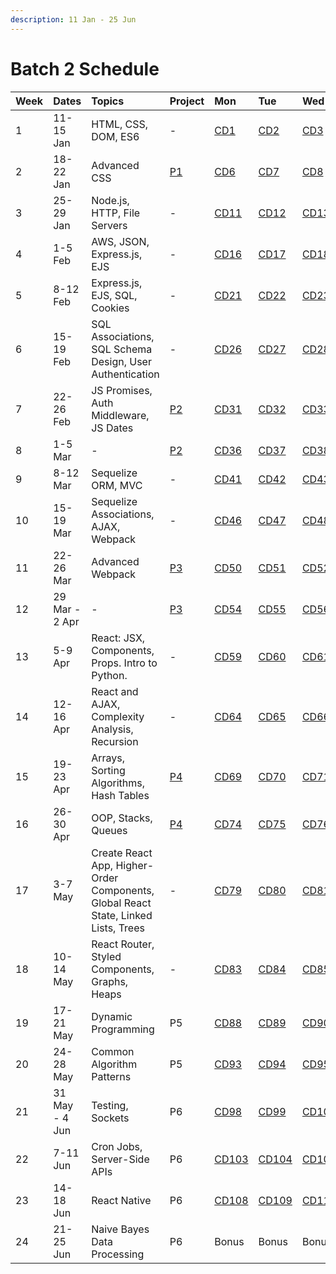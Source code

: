 ```yaml
---
description: 11 Jan - 25 Jun
---
```


# Batch 2 Schedule

| Week | Dates | Topics | Project | Mon | Tue | Wed | Thu | Fri |
| :--- | :--- | :--- | :--- | :--- | :--- | :--- | :--- | :--- |
| 1 | 11-15 Jan | HTML, CSS, DOM, ES6 | - | [CD1](course-days.md#cd1) | [CD2](course-days.md#cd2) | [CD3](course-days.md#cd3) | [CD4](course-days.md#cd4) | [CD5](course-days.md#cd5) |
| 2 | 18-22 Jan | Advanced CSS | [P1](../projects/project-1-video-poker.md) | [CD6](course-days.md#cd6) | [CD7](course-days.md#cd7) | [CD8](course-days.md#cd8) | [CD9](course-days.md#cd9) | [CD10](course-days.md#cd10) |
| 3 | 25-29 Jan | Node.js, HTTP, File Servers | - | [CD11](course-days.md#cd11) | [CD12](course-days.md#cd12) | [CD13](course-days.md#cd13) | [CD14](course-days.md#cd14) | [CD15](course-days.md#cd15) |
| 4 | 1-5 Feb | AWS, JSON, Express.js, EJS | - | [CD16](course-days.md#cd16) | [CD17](course-days.md#cd17) | [CD18](course-days.md#cd18) | [CD19](course-days.md#cd19) | [CD20](course-days.md#cd20) |
| 5 | 8-12 Feb | Express.js, EJS, SQL, Cookies | - | [CD21](course-days.md#cd21) | [CD22](course-days.md#cd22) | [CD23](course-days.md#cd23) | [CD24](course-days.md#cd24) | [CD25](course-days.md#cd25) |
| 6 | 15-19 Feb | SQL Associations, SQL Schema Design, User Authentication | - | [CD26](course-days.md#cd26) | [CD27](course-days.md#cd27) | [CD28](course-days.md#cd28) | [CD29](course-days.md#cd29) | [CD30](course-days.md#cd30) |
| 7 | 22-26 Feb | JS Promises, Auth Middleware, JS Dates | [P2](../projects/project-2-server-side-app.md) | [CD31](course-days.md#cd31) | [CD32](course-days.md#cd32) | [CD33](course-days.md#cd33) | [CD34](course-days.md#cd34) | [CD35](course-days.md#cd35) |
| 8 | 1-5 Mar | - | [P2](../projects/project-2-server-side-app.md) | [CD36](course-days.md#cd36) | [CD37](course-days.md#cd37) | [CD38](course-days.md#cd38) | [CD39](course-days.md#cd39) | [CD40](course-days.md#cd40) |
| 9 | 8-12 Mar | Sequelize ORM, MVC | - | [CD41](course-days.md#cd41) | [CD42](course-days.md#cd42) | [CD43](course-days.md#cd43) | [CD44](course-days.md#cd44) | [CD45](course-days.md#cd45) |
| 10 | 15-19 Mar | Sequelize Associations, AJAX, Webpack | - | [CD46](course-days.md#cd46) | [CD47](course-days.md#cd47) | [CD48](course-days.md#cd48) | [CD49](course-days.md#cd49) | **PH** |
| 11 | 22-26 Mar | Advanced Webpack | [P3](../projects/project-3-full-stack-game.md) | [CD50](course-days.md#cd50) | [CD51](course-days.md#cd51) | [CD52](course-days.md#cd52) | [CD53](course-days.md#cd53) | **PH** |
| 12 | 29 Mar - 2 Apr | - | [P3](../projects/project-3-full-stack-game.md) | [CD54](course-days.md#cd54) | [CD55](course-days.md#cd55) | [CD56](course-days.md#cd56) | [CD57](course-days.md#cd57) | [CD58](course-days.md#cd58) |
| 13 | 5-9 Apr | React: JSX, Components, Props. Intro to Python. | - | [CD59](course-days.md#cd59) | [CD60](course-days.md#cd60) | [CD61](course-days.md#cd61) | [CD62](course-days.md#cd62) | [CD63](course-days.md#cd63) |
| 14 | 12-16 Apr | React and AJAX, Complexity Analysis, Recursion | - | [CD64](course-days.md#cd64) | [CD65](course-days.md#cd65) | [CD66](course-days.md#cd66) | [CD67](course-days.md#cd67) | [CD68](course-days.md#cd68) |
| 15 | 19-23 Apr | Arrays, Sorting Algorithms, Hash Tables | [P4](../projects/project-4-full-stack-react-app.md) | [CD69](course-days.md#cd69) | [CD70](course-days.md#cd70) | [CD71](course-days.md#cd71) | [CD72](course-days.md#cd72) | [CD73](course-days.md#cd73) |
| 16 | 26-30 Apr | OOP, Stacks, Queues | [P4](../projects/project-4-full-stack-react-app.md) | [CD74](course-days.md#cd74) | [CD75](course-days.md#cd75) | [CD76](course-days.md#cd76) | [CD77](course-days.md#cd77) | [CD78](course-days.md#cd78) |
| 17 | 3-7 May | Create React App, Higher-Order Components, Global React State, Linked Lists, Trees | - | [CD79](course-days.md#cd79) | [CD80](course-days.md#cd80) | [CD81](course-days.md#cd81) | [CD82](course-days.md#cd82) | **PH** |
| 18 | 10-14 May | React Router, Styled Components, Graphs, Heaps | - | [CD83](course-days.md#cd83) | [CD84](course-days.md#cd84) | [CD85](course-days.md#cd85) | [CD86](course-days.md#cd86) | [CD87](course-days.md#cd87) |
| 19 | 17-21 May | Dynamic Programming | P5 | [CD88](course-days.md#cd88) | [CD89](course-days.md#cd89) | [CD90](course-days.md#cd90) | [CD91](course-days.md#cd91) | [CD92](course-days.md#cd92) |
| 20 | 24-28 May | Common Algorithm Patterns | P5 | [CD93](course-days.md#cd93) | [CD94](course-days.md#cd94) | [CD95](course-days.md#cd95) | [CD96](course-days.md#cd96) | [CD97](course-days.md#cd97) |
| 21 | 31 May - 4 Jun | Testing, Sockets | P6 | [CD98](course-days.md#cd98) | [CD99](course-days.md#cd99) | [CD100](course-days.md#cd100) | [CD101](course-days.md#cd101) | [CD102](course-days.md#cd102) |
| 22 | 7-11 Jun | Cron Jobs, Server-Side APIs | P6 | [CD103](course-days.md#cd103) | [CD104](course-days.md#cd104) | [CD105](course-days.md#cd105) | [CD106](course-days.md#cd106) | [CD107](course-days.md#cd107) |
| 23 | 14-18 Jun | React Native | P6 | [CD108](course-days.md#cd108) | [CD109](course-days.md#cd109) | [CD110](course-days.md#cd110) | [CD111](course-days.md#cd111) | [CD112](course-days.md#cd112) |
| 24 | 21-25 Jun | Naive Bayes Data Processing | P6 | Bonus | Bonus | Bonus | Bonus | **PH** |


